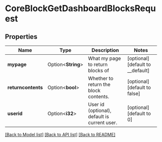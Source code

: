 # CoreBlockGetDashboardBlocksRequest

## Properties

Name | Type | Description | Notes
------------ | ------------- | ------------- | -------------
**mypage** | Option<**String**> | What my page to return blocks of | [optional][default to __default]
**returncontents** | Option<**bool**> | Whether to return the block contents. | [optional][default to false]
**userid** | Option<**i32**> | User id (optional), default is current user. | [optional][default to 0]

[[Back to Model list]](../README.md#documentation-for-models) [[Back to API list]](../README.md#documentation-for-api-endpoints) [[Back to README]](../README.md)


